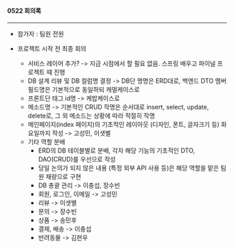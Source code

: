 #### 0522 회의록

---

- 참가자 : 팀원 전원


- 프로젝트 시작 전 최종 회의
  - 서비스 레이어 추가? -> 지금 시점에서 할 필요 없음. 스프링 배우고 파이널 프로젝트 때 진행
  - DB 설계 리뷰 및 DB 컬럼명 결정 -> DB단 명명은 ERD대로, 백엔드 DTO 멤버필드명은 기본적으로 동일하되 캐멀케이스로
  - 프론트단 태그 id명 -> 케밥케이스로
  - 메소드명 -> 기본적인 CRUD 작명은 순서대로 insert, select, update, delete로, 그 외 메소드는 상황에 따라 적절히 작명
  - 메인페이지(index 페이지)의 기초적인 레이아웃 (디자인, 폰트, 글자크기 등) 화요일까지 작성 -> 고성민, 이샛별
  - 기타 역할 분배
    - ERD의 DB 테이블별로 분배, 각자 해당 기능의 기초적인 DTO, DAO(CRUD)를 우선으로 작성
    - 당일 논의가 되지 않은 내용 (특정 외부 API 사용 등)은 해당 역할을 맡은 팀원 재량으로 구현
    - DB 총괄 관리 -> 이충섭, 장수빈
    - 회원, 로그인, 이메일 -> 고성민
    - 리뷰 -> 이샛별
    - 문의 -> 장수빈
    - 상품 -> 송민후
    - 결제, 배송 -> 이충섭
    - 반려동물 -> 김현우
